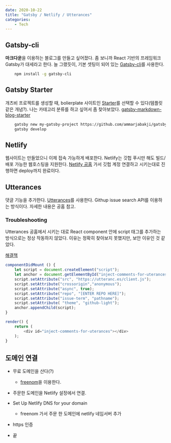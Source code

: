 ```yaml
---
date: 2020-10-22
title: "Gatsby / Netlify / Utterances"
categories: 
    - Tech
---
```


## Gatsby-cli

**마크다운**을 이용하는 블로그를 만들고 싶어졌다.
좀 보니까 React 기반의 프레임워크 Gatsby가 대세라고 한다.
늘 그랬듯이, 기본 셋팅이 되어 있는 [Gatsby-cli](https://www.gatsbyjs.com/docs/gatsby-cli/)를 사용한다.

```zsh
    npm install -g gatsby-cli
```
## Gatsby Starter

개츠비 프로젝트를 생성할 때, bolierplate 사이트인 [Starter](https://www.gatsbyjs.com/docs/starters/)를 선택할 수 있다(템플릿 같은 개념?).
나는 카테고리 분류를 하고 싶어서 좀 찾아보았다. [gatsby-markdown-blog-starter](https://www.gatsbyjs.com/starters/ammarjabakji/gatsby-markdown-blog-starter)

```zsh
    gatsby new my-gatsby-project https://github.com/ammarjabakji/gatsby-markdown-blog-starter
    gatsby develop
```

## Netlify

웹사이트는 만들었으니 이제 접속 가능하게 배포한다.
Netlify는 깃헙 푸시만 해도 빌드/배포 가능한 웹호스팅을 지원한다.
[Netlify 공홈](https://www.netlify.com) 가서 깃헙 계정 연결하고 시키는대로 진행하면 deploy까지 완료이다.

## Utterances

댓글 기능을 추가한다.
[Utterances](https://utteranc.es)를 사용한다.
Githup issue search API를 이용하는 방식이다. 자세한 내용은 공홈 참고.

### Troubleshooting

Utterances 공홈에서 시키는 대로 React component 안에 script 태그를 추가하는 방식으로는 정상 작동하지 않았다.
이유는 정확히 찾아보지 못했지만, 보안 이유인 것 같았다.


[해결책](https://github.com/utterance/utterances/issues/161)
```js
componentDidMount () {
    let script = document.createElement("script");
    let anchor = document.getElementById("inject-comments-for-uterances");
    script.setAttribute("src", "https://utteranc.es/client.js");
    script.setAttribute("crossorigin","anonymous");
    script.setAttribute("async", true);
    script.setAttribute("repo", "[ENTER REPO HERE]");
    script.setAttribute("issue-term", "pathname");
    script.setAttribute( "theme", "github-light");
    anchor.appendChild(script);
}

render() {
    return (
        <div id="inject-comments-for-uterances"></div>
    );
}
```

## 도메인 연결

- 무료 도메인을 산다(?)
    - [freenom](https://my.freenom.com/domains.php)을 이용한다.

- 주문한 도메인을 Netlify 설정에서 연결.

- Set Up Netlify DNS for your domain
    - freenom 가서 주문 한 도메인에 netlify 네임서버 추가

- https 인증

- 끝



